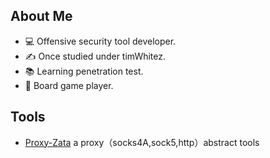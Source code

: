 ## About Me

- 💻 Offensive security tool developer.
- ✍️ Once studied under timWhitez.
- 📚 Learning penetration test.
- 🎲 Board game player.

## Tools

- [Proxy-Zata](https://github.com/funnyndk/proxy-Zata) a proxy（socks4A,sock5,http）abstract tools

